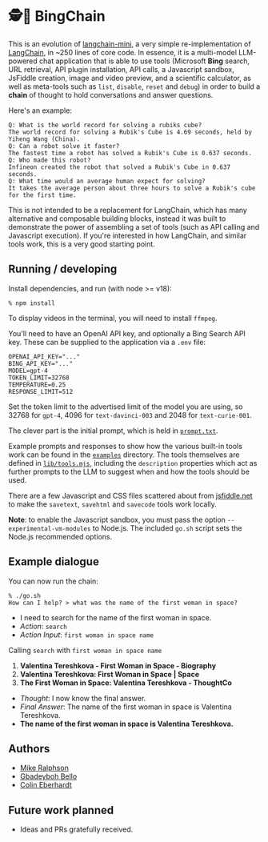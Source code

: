 # 🕵️🔗 BingChain

This is an evolution of [langchain-mini](https://github.com/ColinEberhardt/langchain-mini), a very simple re-implementation of [LangChain](https://github.com/hwchase17/langchain), in ~250 lines of core code. In essence, it is a multi-model LLM-powered chat application that is able to use tools (Microsoft **Bing** search, URL retrieval, API plugin installation, API calls, a Javascript sandbox, JsFiddle creation, image and video preview, and a scientific calculator, as well as meta-tools such as `list`, `disable`, `reset` and `debug`) in order to build a **chain** of thought to hold conversations and answer questions.

Here's an example:

~~~
Q: What is the world record for solving a rubiks cube?
The world record for solving a Rubik's Cube is 4.69 seconds, held by Yiheng Wang (China).
Q: Can a robot solve it faster?
The fastest time a robot has solved a Rubik's Cube is 0.637 seconds.
Q: Who made this robot?
Infineon created the robot that solved a Rubik's Cube in 0.637 seconds.
Q: What time would an average human expect for solving?
It takes the average person about three hours to solve a Rubik's cube for the first time.
~~~

This is not intended to be a replacement for LangChain, which has many alternative and composable building blocks, instead it was built to demonstrate the power of assembling a set of tools (such as API calling and Javascript execution). If you're interested in how LangChain, and similar tools work, this is a very good starting point.

## Running / developing

Install dependencies, and run (with node >= v18):

~~~
% npm install
~~~

To display videos in the terminal, you will need to install `ffmpeg`.

You'll need to have an OpenAI API key, and optionally a Bing Search API key. These can be supplied to the application via a `.env` file:

~~~
OPENAI_API_KEY="..."
BING_API_KEY="..."
MODEL=gpt-4
TOKEN_LIMIT=32768
TEMPERATURE=0.25
RESPONSE_LIMIT=512
~~~

Set the token limit to the advertised limit of the model you are using, so 32768 for `gpt-4`, 4096 for `text-davinci-003` and 2048 for `text-curie-001`.

The clever part is the initial prompt, which is held in [`prompt.txt`](https://raw.githubusercontent.com/postman-open-technologies/bingchain/main/prompt.txt).

Example prompts and responses to show how the various built-in tools work can be found in the [`examples`](https://github.com/postman-open-technologies/bingchain/tree/main/examples) directory. The tools themselves are defined in [`lib/tools.mjs`](https://github.com/postman-open-technologies/bingchain/tree/main/lib/tools.mjs), including the `description` properties which act as further prompts to the LLM to suggest when and how the tools should be used.

There are a few Javascript and CSS files scattered about from [jsfiddle.net](https://jsfiddle.net/) to make the `savetext`, `savehtml` and `savecode` tools work locally.

**Note**: to enable the Javascript sandbox, you must pass the option `--experimental-vm-modules` to Node.js. The included `go.sh` script sets the Node.js recommended options.

## Example dialogue

You can now run the chain:

```repl
% ./go.sh
How can I help? > what was the name of the first woman in space?
```

* I need to search for the name of the first woman in space.
* *Action*: `search`
* *Action Input*: `first woman in space name`

Calling `search` with `first woman in space name`

1. **Valentina Tereshkova - First Woman in Space - Biography**
2. **Valentina Tereshkova: First Woman in Space | Space**
3. **The First Woman in Space: Valentina Tereshkova - ThoughtCo**

* *Thought*: I now know the final answer.
* *Final Answer*: The name of the first woman in space is Valentina Tereshkova.
* **The name of the first woman in space is Valentina Tereshkova.**

## Authors

* [Mike Ralphson](https://github.com/MikeRalphson)
* [Gbadeyboh Bello](https://github.com/Gbahdeyboh)
* [Colin Eberhardt](https://github.com/ColinEberhardt)

## Future work planned

* Ideas and PRs gratefully received.
